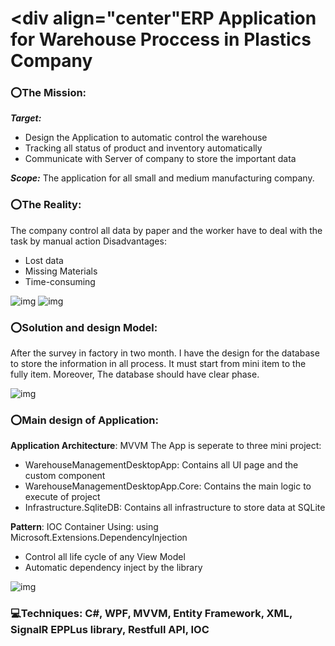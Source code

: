 # <div align="center"ERP Application for Warehouse Proccess in Plastics Company</div>

### ⭕The Mission: 

***Target:*** 
 - Design the Application to automatic control the warehouse
 - Tracking all status of product and inventory automatically
 - Communicate with Server of company to store the important data
 

***Scope:*** The application for all small and medium manufacturing company.

### ⭕The Reality:
The company control all data by paper and the worker have to deal with the task by manual action
Disadvantages:
- Lost data
- Missing Materials
- Time-consuming

![img](https://github.com/DungNguyen0209/Warehouse_Management_DesktopApp/blob/main/Assert/IMG_1789.jpg)
![img](https://github.com/DungNguyen0209/Warehouse_Management_DesktopApp/blob/main/Assert/Reality.png)

### ⭕Solution and design Model:
After the survey in factory in two month. I have the design for the database to store the information in all process. It must start from mini item to the fully item.
Moreover, The database should have clear phase.

![img](https://github.com/DungNguyen0209/Warehouse_Management_DesktopApp/blob/main/Assert/uml.png)

### ⭕Main design of Application:
**Application Architecture**: MVVM
The App is seperate to three mini project:
- WarehouseManagementDesktopApp: Contains all UI page and the custom component
- WarehouseManagementDesktopApp.Core: Contains the main logic to execute of project
- Infrastructure.SqliteDB: Contains all infrastructure to store data at SQLite

**Pattern**: IOC Container
Using: using Microsoft.Extensions.DependencyInjection
- Control all life cycle of any View Model
- Automatic dependency inject by the library

![img](https://github.com/DungNguyen0209/Warehouse_Management_DesktopApp/blob/main/Assert/IOC.png)


### 💻Techniques: C#, WPF, MVVM, Entity Framework, XML, SignalR EPPLus library, Restfull API, IOC

